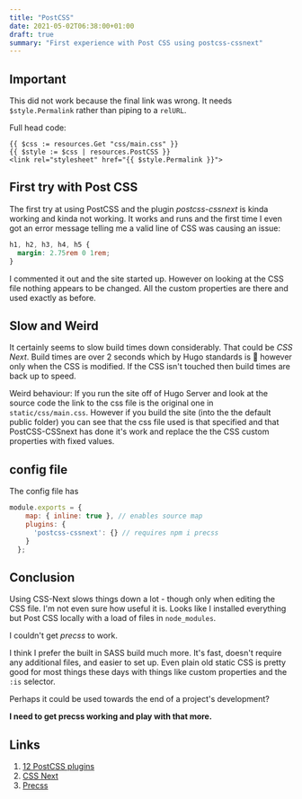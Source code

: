 ```yaml
---
title: "PostCSS"
date: 2021-05-02T06:38:00+01:00
draft: true
summary: "First experience with Post CSS using postcss-cssnext"
---
```


## Important

This did not work because the final link was wrong. It needs `$style.Permalink` rather than piping to a `relURL`.

Full head code:

```go-html-template
{{ $css := resources.Get "css/main.css" }}
{{ $style := $css | resources.PostCSS }}
<link rel="stylesheet" href="{{ $style.Permalink }}">
```

## First try with Post CSS

The first try at using PostCSS and the plugin *postcss-cssnext* is kinda working and kinda not working. It works and runs and the first time I even got an error message telling me a valid line of CSS was causing an issue:

```css
h1, h2, h3, h4, h5 {
  margin: 2.75rem 0 1rem;
}
```

I commented it out and the site started up. However on looking at the CSS file nothing appears to be changed. All the custom properties are there and used exactly as before.

## Slow and Weird

It certainly seems to slow build times down considerably. That could be *CSS Next*. Build times are over 2 seconds which by Hugo standards is :shit: however only when the CSS is modified. If the CSS isn't touched then build times are back up to speed.

Weird behaviour: If you run the site off of Hugo Server and look at the source code the link to the css file is the original one in `static/css/main.css`. However if you build the site (into the the default public folder) you can see that the css file used is that specified and that PostCSS-CSSnext has done it's work and replace the the CSS custom properties with fixed values.


## config file

The config file has

```js
module.exports = {
    map: { inline: true }, // enables source map
    plugins: {
      'postcss-cssnext': {} // requires npm i precss
    }
  };
  ```

  ## Conclusion

  Using CSS-Next slows things down a lot - though only when editing the CSS file. I'm not even sure how useful it is. Looks like I installed everything but Post CSS locally with a load of files in `node_modules`.

  I couldn't get *precss* to work.

  I think I prefer the built in SASS build much more. It's fast, doesn't require any additional files, and easier to set up. Even plain old static CSS is pretty good for most things these days with things like custom properties and the `:is` selector.

  Perhaps it could be used towards the end of a project's development?

  **I need to get precss working and play with that more.**


## Links

1. [12 PostCSS plugins](https://codegeekz.com/12-postcss-plugins-for-developers/)
2. [CSS Next](https://cssnext.github.io/setup/)
3. [Precss](https://github.com/csstools/precss)
